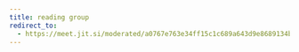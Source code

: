 ```yaml
---
title: reading group
redirect_to:
  - https://meet.jit.si/moderated/a0767e763e34ff15c1c689a643d9e8689134ba95ed4c508fa6100beb0f8bb64d
---
```

